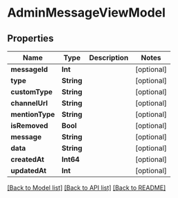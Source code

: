 # AdminMessageViewModel

## Properties
Name | Type | Description | Notes
------------ | ------------- | ------------- | -------------
**messageId** | **Int** |  | [optional] 
**type** | **String** |  | [optional] 
**customType** | **String** |  | [optional] 
**channelUrl** | **String** |  | [optional] 
**mentionType** | **String** |  | [optional] 
**isRemoved** | **Bool** |  | [optional] 
**message** | **String** |  | [optional] 
**data** | **String** |  | [optional] 
**createdAt** | **Int64** |  | [optional] 
**updatedAt** | **Int** |  | [optional] 

[[Back to Model list]](../README.md#documentation-for-models) [[Back to API list]](../README.md#documentation-for-api-endpoints) [[Back to README]](../README.md)


